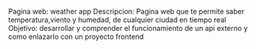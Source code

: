 Pagina web: weather app
Descripcion: Pagina web que te permite saber temperatura,viento y humedad, de cualquier ciudad en tiempo real  
Objetivo: desarrollar y comprender el funcionamiento de un api externo y como enlazarlo con un proyecto frontend 
